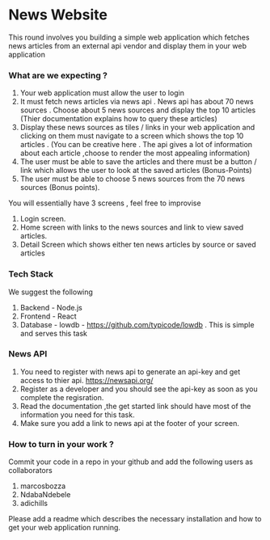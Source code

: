 # News Website

This round involves you building a simple web application which fetches news articles from an external api vendor and display them in your web application

### What are we expecting ?
1. Your web application must allow the user to login
2. It must fetch news articles via news api . News api has about 70 news sources . Choose about 5 news sources and display the top 10 articles (Thier documentation explains how to query these articles)
3. Display these news sources as tiles / links in your web application and clicking on them must navigate to a screen which shows the top 10 articles . (You can be creative here . The api gives a lot of information about each article ,choose to render the most appealing information)
4. The user must be able to save the articles and there must be a button / link which allows the user to look at the saved articles (Bonus-Points)
5. The user must be able to choose 5 news sources from the 70 news sources (Bonus points).

You will essentially have 3 screens , feel free to improvise
1. Login screen.
2. Home screen with links to the news sources  and link to view saved articles.
3. Detail Screen which shows either ten news articles by source or saved articles

### Tech Stack
We suggest the following
1. Backend - Node.js
2. Frontend - React
3. Database - lowdb - https://github.com/typicode/lowdb . This is simple and serves this task


### News API
1. You need to register with news api to generate an api-key and get access to thier api. https://newsapi.org/
2. Register as a developer and you should see the api-key as soon as you complete the regisration.
3. Read the documentation ,the get started link should have most of the information you need for this task.
4. Make sure you add a link to news api at the footer of your screen.

### How to turn in your work ?
Commit your code in a repo in your github and add the following users as collaborators
1. marcosbozza
2. NdabaNdebele
3. adichills

Please add a readme which describes the necessary installation and how to get your web application running.
